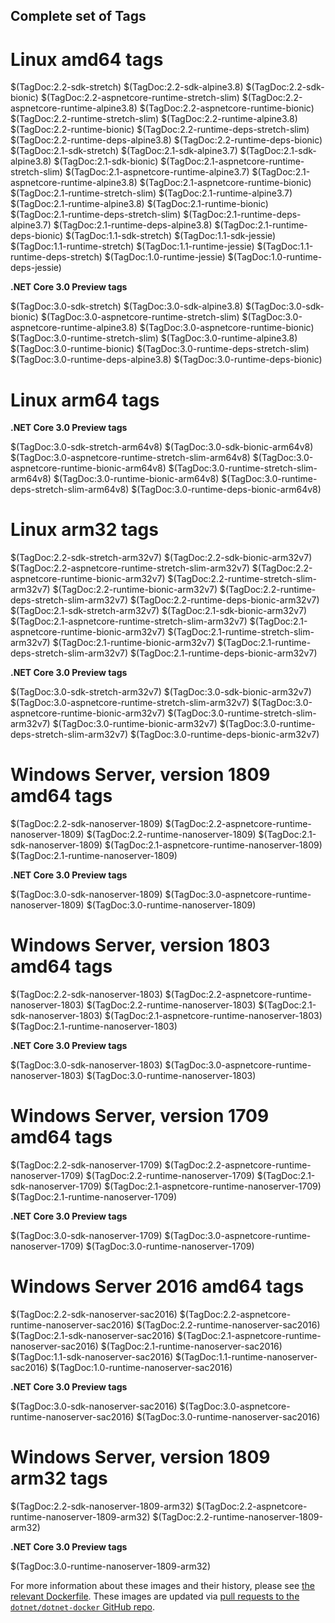 ## Complete set of Tags

# Linux amd64 tags

$(TagDoc:2.2-sdk-stretch)
$(TagDoc:2.2-sdk-alpine3.8)
$(TagDoc:2.2-sdk-bionic)
$(TagDoc:2.2-aspnetcore-runtime-stretch-slim)
$(TagDoc:2.2-aspnetcore-runtime-alpine3.8)
$(TagDoc:2.2-aspnetcore-runtime-bionic)
$(TagDoc:2.2-runtime-stretch-slim)
$(TagDoc:2.2-runtime-alpine3.8)
$(TagDoc:2.2-runtime-bionic)
$(TagDoc:2.2-runtime-deps-stretch-slim)
$(TagDoc:2.2-runtime-deps-alpine3.8)
$(TagDoc:2.2-runtime-deps-bionic)
$(TagDoc:2.1-sdk-stretch)
$(TagDoc:2.1-sdk-alpine3.7)
$(TagDoc:2.1-sdk-alpine3.8)
$(TagDoc:2.1-sdk-bionic)
$(TagDoc:2.1-aspnetcore-runtime-stretch-slim)
$(TagDoc:2.1-aspnetcore-runtime-alpine3.7)
$(TagDoc:2.1-aspnetcore-runtime-alpine3.8)
$(TagDoc:2.1-aspnetcore-runtime-bionic)
$(TagDoc:2.1-runtime-stretch-slim)
$(TagDoc:2.1-runtime-alpine3.7)
$(TagDoc:2.1-runtime-alpine3.8)
$(TagDoc:2.1-runtime-bionic)
$(TagDoc:2.1-runtime-deps-stretch-slim)
$(TagDoc:2.1-runtime-deps-alpine3.7)
$(TagDoc:2.1-runtime-deps-alpine3.8)
$(TagDoc:2.1-runtime-deps-bionic)
$(TagDoc:1.1-sdk-stretch)
$(TagDoc:1.1-sdk-jessie)
$(TagDoc:1.1-runtime-stretch)
$(TagDoc:1.1-runtime-jessie)
$(TagDoc:1.1-runtime-deps-stretch)
$(TagDoc:1.0-runtime-jessie)
$(TagDoc:1.0-runtime-deps-jessie)

**.NET Core 3.0 Preview tags**

$(TagDoc:3.0-sdk-stretch)
$(TagDoc:3.0-sdk-alpine3.8)
$(TagDoc:3.0-sdk-bionic)
$(TagDoc:3.0-aspnetcore-runtime-stretch-slim)
$(TagDoc:3.0-aspnetcore-runtime-alpine3.8)
$(TagDoc:3.0-aspnetcore-runtime-bionic)
$(TagDoc:3.0-runtime-stretch-slim)
$(TagDoc:3.0-runtime-alpine3.8)
$(TagDoc:3.0-runtime-bionic)
$(TagDoc:3.0-runtime-deps-stretch-slim)
$(TagDoc:3.0-runtime-deps-alpine3.8)
$(TagDoc:3.0-runtime-deps-bionic)

# Linux arm64 tags

**.NET Core 3.0 Preview tags**

$(TagDoc:3.0-sdk-stretch-arm64v8)
$(TagDoc:3.0-sdk-bionic-arm64v8)
$(TagDoc:3.0-aspnetcore-runtime-stretch-slim-arm64v8)
$(TagDoc:3.0-aspnetcore-runtime-bionic-arm64v8)
$(TagDoc:3.0-runtime-stretch-slim-arm64v8)
$(TagDoc:3.0-runtime-bionic-arm64v8)
$(TagDoc:3.0-runtime-deps-stretch-slim-arm64v8)
$(TagDoc:3.0-runtime-deps-bionic-arm64v8)

# Linux arm32 tags

$(TagDoc:2.2-sdk-stretch-arm32v7)
$(TagDoc:2.2-sdk-bionic-arm32v7)
$(TagDoc:2.2-aspnetcore-runtime-stretch-slim-arm32v7)
$(TagDoc:2.2-aspnetcore-runtime-bionic-arm32v7)
$(TagDoc:2.2-runtime-stretch-slim-arm32v7)
$(TagDoc:2.2-runtime-bionic-arm32v7)
$(TagDoc:2.2-runtime-deps-stretch-slim-arm32v7)
$(TagDoc:2.2-runtime-deps-bionic-arm32v7)
$(TagDoc:2.1-sdk-stretch-arm32v7)
$(TagDoc:2.1-sdk-bionic-arm32v7)
$(TagDoc:2.1-aspnetcore-runtime-stretch-slim-arm32v7)
$(TagDoc:2.1-aspnetcore-runtime-bionic-arm32v7)
$(TagDoc:2.1-runtime-stretch-slim-arm32v7)
$(TagDoc:2.1-runtime-bionic-arm32v7)
$(TagDoc:2.1-runtime-deps-stretch-slim-arm32v7)
$(TagDoc:2.1-runtime-deps-bionic-arm32v7)

**.NET Core 3.0 Preview tags**

$(TagDoc:3.0-sdk-stretch-arm32v7)
$(TagDoc:3.0-sdk-bionic-arm32v7)
$(TagDoc:3.0-aspnetcore-runtime-stretch-slim-arm32v7)
$(TagDoc:3.0-aspnetcore-runtime-bionic-arm32v7)
$(TagDoc:3.0-runtime-stretch-slim-arm32v7)
$(TagDoc:3.0-runtime-bionic-arm32v7)
$(TagDoc:3.0-runtime-deps-stretch-slim-arm32v7)
$(TagDoc:3.0-runtime-deps-bionic-arm32v7)

# Windows Server, version 1809 amd64 tags

$(TagDoc:2.2-sdk-nanoserver-1809)
$(TagDoc:2.2-aspnetcore-runtime-nanoserver-1809)
$(TagDoc:2.2-runtime-nanoserver-1809)
$(TagDoc:2.1-sdk-nanoserver-1809)
$(TagDoc:2.1-aspnetcore-runtime-nanoserver-1809)
$(TagDoc:2.1-runtime-nanoserver-1809)

**.NET Core 3.0 Preview tags**

$(TagDoc:3.0-sdk-nanoserver-1809)
$(TagDoc:3.0-aspnetcore-runtime-nanoserver-1809)
$(TagDoc:3.0-runtime-nanoserver-1809)

# Windows Server, version 1803 amd64 tags

$(TagDoc:2.2-sdk-nanoserver-1803)
$(TagDoc:2.2-aspnetcore-runtime-nanoserver-1803)
$(TagDoc:2.2-runtime-nanoserver-1803)
$(TagDoc:2.1-sdk-nanoserver-1803)
$(TagDoc:2.1-aspnetcore-runtime-nanoserver-1803)
$(TagDoc:2.1-runtime-nanoserver-1803)

**.NET Core 3.0 Preview tags**

$(TagDoc:3.0-sdk-nanoserver-1803)
$(TagDoc:3.0-aspnetcore-runtime-nanoserver-1803)
$(TagDoc:3.0-runtime-nanoserver-1803)

# Windows Server, version 1709 amd64 tags

$(TagDoc:2.2-sdk-nanoserver-1709)
$(TagDoc:2.2-aspnetcore-runtime-nanoserver-1709)
$(TagDoc:2.2-runtime-nanoserver-1709)
$(TagDoc:2.1-sdk-nanoserver-1709)
$(TagDoc:2.1-aspnetcore-runtime-nanoserver-1709)
$(TagDoc:2.1-runtime-nanoserver-1709)

**.NET Core 3.0 Preview tags**

$(TagDoc:3.0-sdk-nanoserver-1709)
$(TagDoc:3.0-aspnetcore-runtime-nanoserver-1709)
$(TagDoc:3.0-runtime-nanoserver-1709)

# Windows Server 2016 amd64 tags

$(TagDoc:2.2-sdk-nanoserver-sac2016)
$(TagDoc:2.2-aspnetcore-runtime-nanoserver-sac2016)
$(TagDoc:2.2-runtime-nanoserver-sac2016)
$(TagDoc:2.1-sdk-nanoserver-sac2016)
$(TagDoc:2.1-aspnetcore-runtime-nanoserver-sac2016)
$(TagDoc:2.1-runtime-nanoserver-sac2016)
$(TagDoc:1.1-sdk-nanoserver-sac2016)
$(TagDoc:1.1-runtime-nanoserver-sac2016)
$(TagDoc:1.0-runtime-nanoserver-sac2016)

**.NET Core 3.0 Preview tags**

$(TagDoc:3.0-sdk-nanoserver-sac2016)
$(TagDoc:3.0-aspnetcore-runtime-nanoserver-sac2016)
$(TagDoc:3.0-runtime-nanoserver-sac2016)

# Windows Server, version 1809 arm32 tags

$(TagDoc:2.2-sdk-nanoserver-1809-arm32)
$(TagDoc:2.2-aspnetcore-runtime-nanoserver-1809-arm32)
$(TagDoc:2.2-runtime-nanoserver-1809-arm32)

**.NET Core 3.0 Preview tags**

$(TagDoc:3.0-runtime-nanoserver-1809-arm32)

For more information about these images and their history, please see [the relevant Dockerfile](https://github.com/dotnet/dotnet-docker/search?utf8=%E2%9C%93&q=FROM&type=Code). These images are updated via [pull requests to the `dotnet/dotnet-docker` GitHub repo](https://github.com/dotnet/dotnet-docker/pulls).
